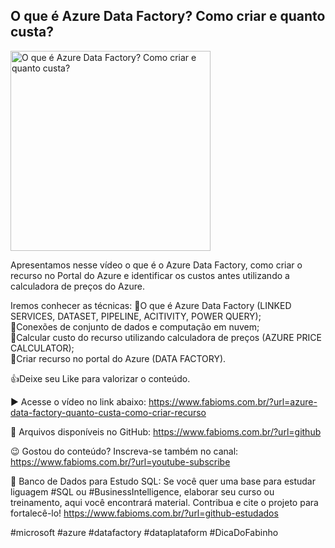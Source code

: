 ## O que é Azure Data Factory? Como criar e quanto custa?

<img src="https://fabioms.com.br/uploads/youtube/80rhAd58q94.png" alt="O que é Azure Data Factory? Como criar e quanto custa?" title="Azure Data Factory" width="320"/>

Apresentamos nesse vídeo o que é o Azure Data Factory, como criar o recurso no Portal do Azure e identificar os custos antes utilizando a calculadora de preços do Azure.

Iremos conhecer as técnicas:
🔹O que é Azure Data Factory (LINKED SERVICES, DATASET, PIPELINE, ACITIVITY, POWER QUERY);  
🔹Conexões de conjunto de dados e computação em nuvem;  
🔹Calcular custo do recurso utilizando calculadora de preços (AZURE PRICE CALCULATOR);  
🔹Criar recurso no portal do Azure (DATA FACTORY).

👍Deixe seu Like para valorizar o conteúdo.

▶️ Acesse o vídeo no link abaixo:
https://www.fabioms.com.br/?url=azure-data-factory-quanto-custa-como-criar-recurso

📁 Arquivos disponíveis no GitHub:
https://www.fabioms.com.br/?url=github

😉 Gostou do conteúdo? Inscreva-se também no canal:
https://www.fabioms.com.br/?url=youtube-subscribe 

🎁 Banco de Dados para Estudo SQL:
Se você quer uma base para estudar liguagem #SQL ou #BusinessIntelligence, elaborar seu curso ou treinamento, aqui você encontrará material. 
Contribua e cite o projeto para fortalecê-lo!
https://www.fabioms.com.br/?url=github-estudados

#microsoft #azure #datafactory #dataplataform #DicaDoFabinho